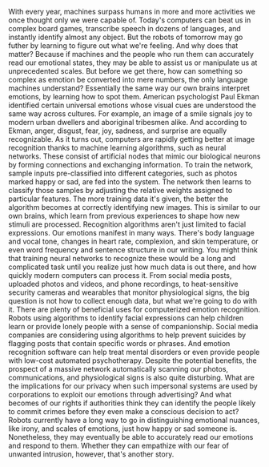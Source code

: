 
With every year, machines surpass humans
in more and more activities
we once thought only we were capable of.
Today&#39;s computers can beat us
in complex board games,
transcribe speech in dozens of languages,
and instantly identify almost any object.
But the robots of tomorrow may go futher
by learning to figure out 
what we&#39;re feeling.
And why does that matter?
Because if machines 
and the people who run them
can accurately read our emotional states,
they may be able to assist us
or manipulate us
at unprecedented scales.
But before we get there,
how can something so complex as emotion
be converted into mere numbers,
the only language machines understand?
Essentially the same way our own brains
interpret emotions,
by learning how to spot them.
American psychologist Paul Ekman
identified certain universal emotions
whose visual cues are understood
the same way across cultures.
For example, an image of a smile
signals joy to modern urban dwellers
and aboriginal tribesmen alike.
And according to Ekman,
anger,
disgust,
fear,
joy,
sadness,
and surprise are equally recognizable.
As it turns out, computers are rapidly
getting better at image recognition
thanks to machine learning algorithms,
such as neural networks.
These consist of artificial nodes that
mimic our biological neurons
by forming connections 
and exchanging information.
To train the network, sample inputs
pre-classified into different categories,
such as photos marked happy or sad,
are fed into the system.
The network then learns to classify
those samples
by adjusting the relative weights
assigned to particular features.
The more training data it&#39;s given,
the better the algorithm becomes
at correctly identifying new images.
This is similar to our own brains,
which learn from previous experiences
to shape how new stimuli are processed.
Recognition algorithms aren&#39;t just
limited to facial expressions.
Our emotions manifest in many ways.
There&#39;s body language and vocal tone,
changes in heart rate, complexion,
and skin temperature,
or even word frequency and sentence
structure in our writing.
You might think that training
neural networks to recognize these
would be a long and complicated task
until you realize just how much 
data is out there,
and how quickly modern computers
can process it.
From social media posts,
uploaded photos and videos,
and phone recordings,
to heat-sensitive security cameras
and wearables that monitor
physiological signs,
the big question is not how to collect
enough data,
but what we&#39;re going to do with it.
There are plenty of beneficial uses
for computerized emotion recognition.
Robots using algorithms to identify
facial expressions
can help children learn
or provide lonely people
with a sense of companionship.
Social media companies are considering
using algorithms
to help prevent suicides by flagging posts
that contain specific words or phrases.
And emotion recognition software can help
treat mental disorders
or even provide people with low-cost
automated psychotherapy.
Despite the potential benefits,
the prospect of a massive network
automatically scanning our photos,
communications,
and physiological signs
is also quite disturbing.
What are the implications for our privacy
when such impersonal systems
are used by corporations to exploit
our emotions through advertising?
And what becomes of our rights
if authorities think they can identify
the people likely to commit crimes
before they even make 
a conscious decision to act?
Robots currently have a long way to go
in distinguishing emotional nuances,
like irony,
and scales of emotions,
just how happy or sad someone is.
Nonetheless, they may eventually be able
to accurately read our emotions
and respond to them.
Whether they can empathize with our fear
of unwanted intrusion, however,
that&#39;s another story.
